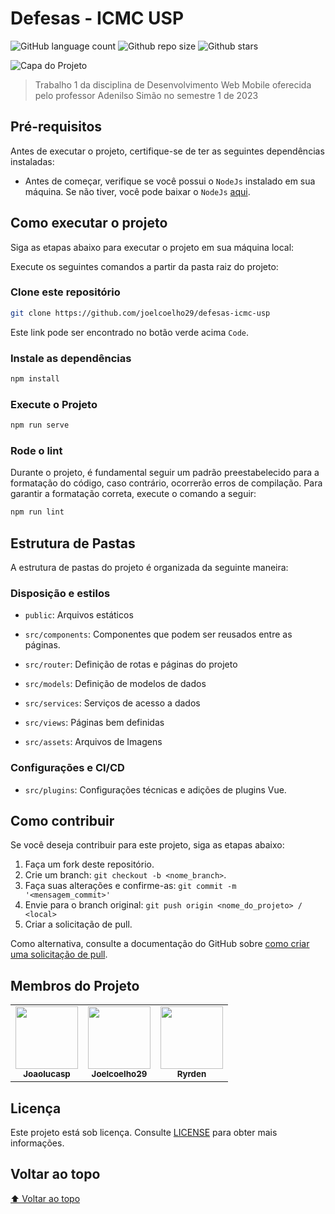 # Defesas - ICMC USP

![GitHub language count](https://img.shields.io/github/languages/count/joelcoelho29/defesas-icmc-usp)
![Github repo size](https://img.shields.io/github/repo-size/joelcoelho29/defesas-icmc-usp)
![Github stars](https://img.shields.io/github/stars/joelcoelho29/defesas-icmc-usp)

![Capa do Projeto](https://i.imgur.com/MWeRXHE.png)

> Trabalho 1 da disciplina de Desenvolvimento Web Mobile oferecida pelo professor Adenilso Simão no semestre 1 de 2023

## Pré-requisitos

Antes de executar o projeto, certifique-se de ter as seguintes dependências instaladas:

- Antes de começar, verifique se você possui o `NodeJs` instalado em sua máquina. Se não tiver, você pode baixar o `NodeJs` [aqui](https://nodejs.org/pt-br/download).

## Como executar o projeto

Siga as etapas abaixo para executar o projeto em sua máquina local:

Execute os seguintes comandos a partir da pasta raiz do projeto:

### Clone este repositório

```bash
git clone https://github.com/joelcoelho29/defesas-icmc-usp
```

Este link pode ser encontrado no botão verde acima `Code`.

### Instale as dependências

```bash
npm install
```

### Execute o Projeto

```bash
npm run serve
```

### Rode o lint

Durante o projeto, é fundamental seguir um padrão preestabelecido para a formatação do código, caso contrário, ocorrerão erros de compilação. Para garantir a formatação correta, execute o comando a seguir:

```bash
npm run lint
```

## Estrutura de Pastas

A estrutura de pastas do projeto é organizada da seguinte maneira:

### Disposição e estilos

- `public`: Arquivos estáticos

- `src/components`: Componentes que podem ser reusados entre as páginas.

- `src/router`: Definição de rotas e páginas do projeto

- `src/models`: Definição de modelos de dados

- `src/services`: Serviços de acesso a dados

- `src/views`: Páginas bem definidas
  
- `src/assets`: Arquivos de Imagens

### Configurações e CI/CD

- `src/plugins`: Configurações técnicas e adições de plugins Vue.

## Como contribuir

Se você deseja contribuir para este projeto, siga as etapas abaixo:

1. Faça um fork deste repositório.
2. Crie um branch: `git checkout -b <nome_branch>`.
3. Faça suas alterações e confirme-as: `git commit -m '<mensagem_commit>'`
4. Envie para o branch original: `git push origin <nome_do_projeto> / <local>`
5. Criar a solicitação de pull.

Como alternativa, consulte a documentação do GitHub sobre [como criar uma solicitação de pull](https://help.github.com/en/github/collaborating-with-issues-and-pull-requests/creating-a-pull-request).

## Membros do Projeto

<table>
  <tr>
    <td align="center">
      <a href="https://github.com/joaolucasp">
        <img src="https://github.com/joaolucasp.png" width="100px">
        <br>
        <sub>
          <b>Joaolucasp</b>
        </sub>
      </a>
    </td>
    <td align="center">
      <a href="https://github.com/joelcoelho29">
        <img src="https://github.com/joelcoelho29.png" width="100px">
        <br>
        <sub>
          <b>Joelcoelho29</b>
        </sub>
      </a>
    </td>
    <td align="center">
      <a href="https://github.com/ryrden">
        <img src="https://github.com/ryrden.png" width="100px">
        <br>
        <sub>
          <b>Ryrden</b>
        </sub>
      </a>
    </td>
  </tr>
</table>

## Licença

Este projeto está sob licença. Consulte [LICENSE](LICENSE.md) para obter mais informações.

## Voltar ao topo

[⬆ Voltar ao topo](#defesas---icmc-usp)

